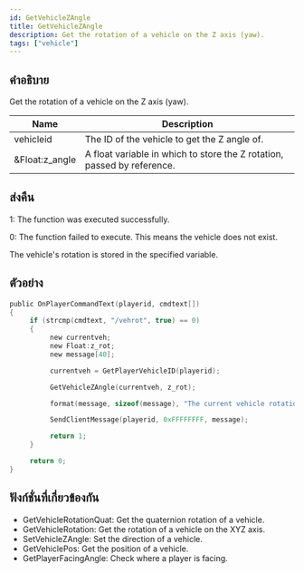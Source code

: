 ```yaml
---
id: GetVehicleZAngle
title: GetVehicleZAngle
description: Get the rotation of a vehicle on the Z axis (yaw).
tags: ["vehicle"]
---
```


## คำอธิบาย

Get the rotation of a vehicle on the Z axis (yaw).

| Name           | Description                                                             |
| -------------- | ----------------------------------------------------------------------- |
| vehicleid      | The ID of the vehicle to get the Z angle of.                            |
| &Float:z_angle | A float variable in which to store the Z rotation, passed by reference. |

## ส่งคืน

1: The function was executed successfully.

0: The function failed to execute. This means the vehicle does not exist.

The vehicle's rotation is stored in the specified variable.

## ตัวอย่าง

```c
public OnPlayerCommandText(playerid, cmdtext[])
{
     if (strcmp(cmdtext, "/vehrot", true) == 0)
     {
          new currentveh;
          new Float:z_rot;
          new message[40];

          currentveh = GetPlayerVehicleID(playerid);

          GetVehicleZAngle(currentveh, z_rot);

          format(message, sizeof(message), "The current vehicle rotation is: %.0f", z_rot);

          SendClientMessage(playerid, 0xFFFFFFFF, message);

          return 1;
     }

     return 0;
}
```

## ฟังก์ชั่นที่เกี่ยวข้องกัน

- GetVehicleRotationQuat: Get the quaternion rotation of a vehicle.
- GetVehicleRotation: Get the rotation of a vehicle on the XYZ axis.
- SetVehicleZAngle: Set the direction of a vehicle.
- GetVehiclePos: Get the position of a vehicle.
- GetPlayerFacingAngle: Check where a player is facing.

